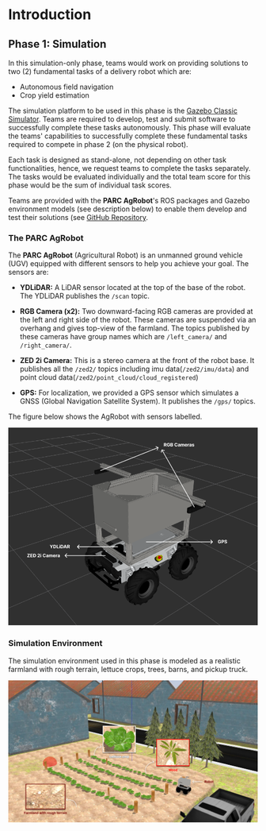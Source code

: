 # Introduction

## Phase 1: Simulation

In this simulation-only phase, teams would work on providing solutions to two (2) fundamental tasks of a delivery robot which are: 

* Autonomous field navigation
* Crop yield estimation

The simulation platform to be used in this phase is the [Gazebo Classic Simulator](https://classic.gazebosim.org/tutorials?tut=install_ubuntu&cat=install). Teams are required to develop, test and submit software to successfully complete these tasks autonomously. This phase will evaluate the teams' capabilities to successfully complete these fundamental tasks required to compete in phase 2 (on the physical robot).

Each task is designed as stand-alone, not depending on other task functionalities, hence, we request teams to complete the tasks separately. The tasks would be evaluated individually and the total team score for this phase would be the sum of individual task scores.

Teams are provided with the **PARC AgRobot**'s ROS packages and Gazebo environment models (see description below) to enable them develop and test their solutions (see [GitHub Repository](https://github.com/PARC-Robotics/PARC2024-Engineers-League).


### The PARC AgRobot
The **PARC AgRobot** (Agricultural Robot) is an unmanned ground vehicle (UGV) equipped with different sensors to help you achieve your goal. The sensors are:

* **YDLiDAR:** A LiDAR sensor located at the top of the base of the robot. The YDLiDAR publishes the `/scan` topic.

* **RGB Camera (x2):** Two downward-facing RGB cameras are provided at the left and right side of the robot. These cameras are suspended via an overhang and gives top-view of the farmland. The topics published by these cameras have group names which are `/left_camera/` and `/right_camera/`.

* **ZED 2i Camera:** This is a stereo camera at the front of the robot base. It publishes all the `/zed2/` topics including imu data(`/zed2/imu/data`) and point cloud data(`/zed2/point_cloud/cloud_registered`)

* **GPS:** For localization, we provided a GPS sensor which simulates a GNSS (Global Navigation Satellite System). It publishes the `/gps/` topics.


The figure below shows the AgRobot with sensors labelled.

![robot](../assets/robot_sensor_label.png)


### Simulation Environment
The simulation environment used in this phase is modeled as a realistic farmland with rough terrain, lettuce crops, trees, barns, and pickup truck.

![simulation](../assets/world_description.png)

